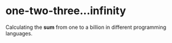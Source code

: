 one-two-three...infinity
========================

Calculating the **sum** from one to a billion in different programming languages.
